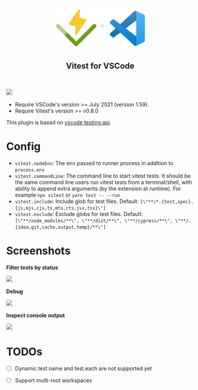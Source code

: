 
<p align="center">
  <br />
  <a title="Learn more about Vitest for VSCode" href="https://github.com/zxch3n/vitest-explorer"><img src="./img/cover.png" alt="Vitest for VSCode Logo" width="50%" /></a>

</p>

<h2 align="center">
  <b>Vitest for VSCode</b>
</h2>



<br />

![](https://i.ibb.co/bJCbCf2/202203292020.gif)


- Require VSCode's version >= July 2021 (version 1.59).
- Require Vitest's version >= v0.8.0

This plugin is based on [vscode testing api](https://code.visualstudio.com/api/extension-guides/testing).



# Config

- `vitest.nodeEnv`: The env passed to runner process in addition to `process.env`
- `vitest.commandLine`: The command line to start vitest tests. It should be the same command line users run vitest tests from a terminal/shell, with ability to append extra arguments (by the extension at runtime). For example `npx vitest` or `yarn test -- --run`
- `vitest.include`: Include glob for test files. Default: `[\"**/*.{test,spec}.{js,mjs,cjs,ts,mts,cts,jsx,tsx}\"]`
- `vitest.exclude`: Exclude globs for test files. Default: `[\"**/node_modules/**\", \"**/dist/**\", \"**/cypress/**\", \"**/.{idea,git,cache,output,temp}/**\"]`


# Screenshots

**Filter tests by status**

<img src="https://i.ibb.co/K903GYL/Screen-Recording-2022-03-29-at-20-41-54.gif"/>

**Debug**

<img src="https://i.ibb.co/SXtF6Yp/Screen-Recording-2022-03-29-at-20-49-54.gif"/>

**Inspect console output**

![](https://i.ibb.co/gMZWXZQ/Screen-Recording-2022-03-29-at-20-59-31.gif)


# TODOs

- [ ] Dynamic test name and test.each are not supported yet
- [ ] Support multi-root workspaces



